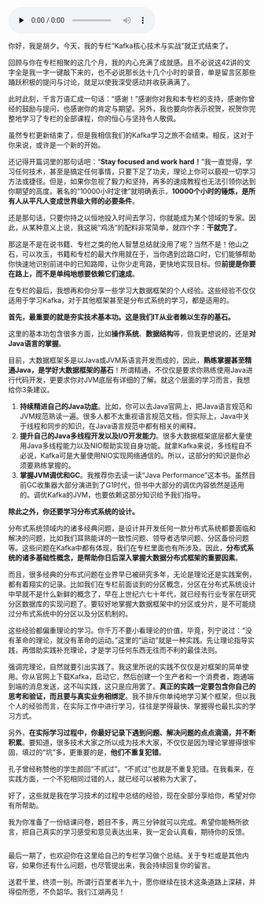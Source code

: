 <audio id="audio" title="结束语 | 以梦为马，莫负韶华！" controls="" preload="none"><source id="mp3" src="https://static001.geekbang.org/resource/audio/be/1b/be56c7a672f3000ad0ba44d2f96a6c1b.mp3"></audio>

你好，我是胡夕。今天，我的专栏“Kafka核心技术与实战”就正式结束了。

回顾与你在专栏相聚的这几个月，我的内心充满了成就感。且不必说这42讲的文字全是我一字一键敲下来的，也不必说那长达十几个小时的录音，单是留言区那些踊跃积极的提问与讨论，就足以使我深受感动并收获满满了。

此时此刻，千言万语汇成一句话：“感谢！”感谢你对我和本专栏的支持，感谢你曾经的鼓励与提问，也感谢你的肯定与期望。另外，我也要向你表示祝贺，祝贺你完整地学习了专栏的全部课程，你的恒心与坚持令人敬佩。

虽然专栏更新结束了，但是我相信我们的Kafka学习之旅不会结束。相反，这对于你来说，或许是一个新的开始。

还记得开篇词里的那句话吧：“**Stay focused and work hard！**”我一直觉得，学习任何技术，甚至是搞定任何事情，只要下足了功夫，理论上你可以藐视一切学习方法或捷径。但是，如果你忽视了毅力和坚持，再多的速成教程也无法引领你达到你期望的高度。著名的“10000小时定律”就明确表示，**10000个小时的锤炼，是所有人从平凡人变成世界级大师的必要条件**。

还是那句话，只要你持之以恒地投入时间去学习，你就能成为某个领域的专家。因此，从某种意义上说，我这碗“鸡汤”的配料非常简单，就四个字：**干就完了**。

那这是不是在说书籍、专栏之类的他人智慧总结就没用了呢？当然不是！他山之石，可以攻玉，书籍和专栏的最大作用就在于，当你遇到岔路口时，它们能够帮助你快速地识别前进中的已知路障，让你少走弯路，更快地实现目标。但**前提是你要在路上，而不是单纯地想要依赖它们速成**。

在专栏的最后，我想再和你分享一些学习大数据框架的个人经验。这些经验不仅仅适用于学习Kafka，对于其他框架甚至是分布式系统的学习，都是适用的。

**首先，最重要的就是夯实技术基本功。这是我们IT从业者赖以生存的基石。**

这里的基本功包含很多方面，比如**操作系统**、**数据结构**等，但我更想说的，还是**对Java语言的掌握**。

目前，大数据框架多是以Java或JVM系语言开发而成的，因此，**熟练掌握甚至精通Java，是学好大数据框架的基石**！所谓精通，不仅仅是要求你熟练使用Java进行代码开发，更要求你对JVM底层有详细的了解。就这个层面的学习而言，我想给你3条建议。

1. **持续精进自己的Java功底**。比如，你可以去Java官网上，把Java语言规范和JVM规范熟读一遍。很多人都不太重视语言规范文档，但实际上，Java中关于线程和同步的知识，在Java语言规范中都有相关的阐释。
1. **提升自己的Java多线程开发以及I/O开发能力**。很多大数据框架底层都大量使用Java多线程能力以及NIO帮助实现自身功能。就拿Kafka来说，多线程自不必说，Kafka可是大量使用NIO实现网络通信的。所以，这部分的知识是你必须要熟练掌握的。
1. **掌握JVM调优和GC**。我推荐你去读一读“Java Performance”这本书。虽然目前GC收集器大部分演进到了G1时代，但书中大部分的调优内容依然是适用的。调优Kafka的JVM，也要依赖这部分知识给予我们指导。

**除此之外，你还要学习分布式系统的设计。**

分布式系统领域内的诸多经典问题，是设计并开发任何一款分布式系统都要面临和解决的问题，比如我们耳熟能详的一致性问题、领导者选举问题、分区备份问题等。这些问题在Kafka中都有体现，我们在专栏里面也有所涉及。因此，**分布式系统的诸多基础性概念，是帮助你日后深入掌握大数据分布式框架的重要因素**。

而且，很多经典的分布式问题在业界早已被研究多年，无论是理论还是实践案例，都有着翔实的记录。比如我们在专栏前面谈到的分区概念，分区在分布式系统设计中早就不是什么新鲜的概念了，早在上世纪六七十年代，就已经有行业专家在研究分区数据库的实现问题了。要较好地掌握大数据框架中的分区或分片，是不可能绕过分布式系统中的分区以及分区机制的。

这些经验都偏重理论的学习。你千万不要小看理论的价值，毕竟，列宁说过：“没有革命的理论，就没有革命的运动。”这里的“运动”就是一种实践。先让理论指导实践，再借助实践补充理论，才是学习任何东西无往而不利的最佳法则。

强调完理论，自然就要引出实践了。我这里所说的实践不仅仅是对框架的简单使用。你从官网上下载Kafka，启动它，然后创建一个生产者和一个消费者，跑通端到端的消息发送，这不叫实践，这只是应用罢了。**真正的实践一定要包含你自己的思考和验证，而且要与真实业务相绑定**。我不排斥你单纯地学习某个框架，但以我个人的经验而言，在实际工作中进行学习，往往是学得最快、掌握得也最扎实的学习方式。

另外，**在实际学习过程中，你最好记录下遇到问题、解决问题的点点滴滴，并不断积累**。要知道，很多技术大家之所以成为技术大家，不仅仅是因为理论掌握得很牢固，填过的“坑”多，更重要的是，**他们不重复犯错**。

孔子曾经称赞他的学生颜回“不贰过”。“不贰过”也就是不重复犯错。在我看来，在实践方面，一个不犯相同过错的人，就已经可以被称为大家了。

好了，这些就是我在学习技术的过程中总结的经验，现在全部分享给你，希望对你有所帮助。

我为你准备了一份结课问卷，题目不多，两三分钟就可以完成。希望你能畅所欲言，把自己真实的学习感受和意见表达出来，我一定会认真看，期待你的反馈。

[<img src="https://static001.geekbang.org/resource/image/f8/f8/f851a448681ff99d117c1fb78e688ff8.jpg" alt="">](https://jinshuju.net/f/FFQ5PT)

最后一期了，也欢迎你在这里给自己的专栏学习做个总结。关于专栏或是其他内容，如果你还有什么问题，也尽管提出来，我会持续回复你的留言。

送君千里，终须一别。所谓行百里者半九十，愿你继续在技术这条道路上深耕，并得偿所愿，不负韶华。我们江湖再见！

<img src="https://static001.geekbang.org/resource/image/f3/54/f330cc5229c83bba005815515f0f5654.jpg" alt="">


